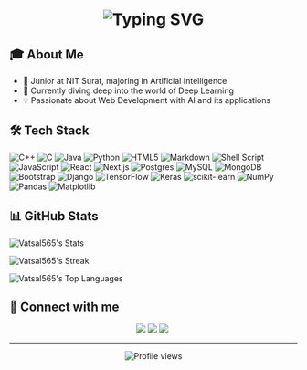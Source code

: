 <h1 align="center">
  <picture>
    <source 
      srcset="https://readme-typing-svg.herokuapp.com?font=Fira+Code&size=32&pause=1000&color=FFFFFF&center=true&vCenter=true&width=800&lines=%F0%9F%91%8B+Hi+there%2C+I'm+Vatsal+Bateriwala;" 
      media="(prefers-color-scheme: dark)"
    />
    <source 
      srcset="https://readme-typing-svg.herokuapp.com?font=Fira+Code&size=32&pause=1000&color=000000&center=true&vCenter=true&width=800&lines=%F0%9F%91%8B+Hi+there%2C+I'm+Vatsal+Bateriwala;" 
      media="(prefers-color-scheme: light)"
    />
    <img 
      src="https://readme-typing-svg.herokuapp.com?font=Fira+Code&size=32&pause=1000&color=000000&center=true&vCenter=true&width=800&lines=%F0%9F%91%8B+Hi+there%2C+I'm+Vatsal+Bateriwala;" 
      alt="Typing SVG"
    />
  </picture>
</h1>

## 🎓 About Me
- 🏫 Junior at NIT Surat, majoring in Artificial Intelligence
- 🧠 Currently diving deep into the world of Deep Learning
- 💡 Passionate about Web Development with AI and its applications

## 🛠 Tech Stack
![C++](https://img.shields.io/badge/c++-%2300599C.svg?style=for-the-badge&logo=c%2B%2B&logoColor=white)
![C](https://img.shields.io/badge/c-%2300599C.svg?style=for-the-badge&logo=c&logoColor=white)
![Java](https://img.shields.io/badge/java-%23ED8B00.svg?style=for-the-badge&logo=openjdk&logoColor=white)
![Python](https://img.shields.io/badge/python-3670A0?style=for-the-badge&logo=python&logoColor=ffdd54)
![HTML5](https://img.shields.io/badge/html5-%23E34F26.svg?style=for-the-badge&logo=html5&logoColor=white)
![Markdown](https://img.shields.io/badge/markdown-%23000000.svg?style=for-the-badge&logo=markdown&logoColor=white)
![Shell Script](https://img.shields.io/badge/shell_script-%23121011.svg?style=for-the-badge&logo=gnu-bash&logoColor=white)
![JavaScript](https://img.shields.io/badge/javascript-%23323330.svg?style=for-the-badge&logo=javascript&logoColor=%23F7DF1E)
![React](https://img.shields.io/badge/react-%2320232a.svg?style=for-the-badge&logo=react&logoColor=%2361DAFB)
![Next.js](https://img.shields.io/badge/Next.js-000000?style=for-the-badge&logo=next.js&logoColor=white)
![Postgres](https://img.shields.io/badge/postgres-%23316192.svg?style=for-the-badge&logo=postgresql&logoColor=white)
![MySQL](https://img.shields.io/badge/mysql-%2300000f.svg?style=for-the-badge&logo=mysql&logoColor=white)
![MongoDB](https://img.shields.io/badge/MongoDB-%234ea94b.svg?style=for-the-badge&logo=mongodb&logoColor=white)
![Bootstrap](https://img.shields.io/badge/bootstrap-%238511FA.svg?style=for-the-badge&logo=bootstrap&logoColor=white)
![Django](https://img.shields.io/badge/django-%23092E20.svg?style=for-the-badge&logo=django&logoColor=white)
![TensorFlow](https://img.shields.io/badge/TensorFlow-%23FF6F00.svg?style=for-the-badge&logo=TensorFlow&logoColor=white)
![Keras](https://img.shields.io/badge/Keras-%23D00000.svg?style=for-the-badge&logo=Keras&logoColor=white)
![scikit-learn](https://img.shields.io/badge/scikit--learn-%23F7931E.svg?style=for-the-badge&logo=scikit-learn&logoColor=white)
![NumPy](https://img.shields.io/badge/numpy-%23013243.svg?style=for-the-badge&logo=numpy&logoColor=white)
![Pandas](https://img.shields.io/badge/pandas-%23150458.svg?style=for-the-badge&logo=pandas&logoColor=white)
![Matplotlib](https://img.shields.io/badge/Matplotlib-%23ffffff.svg?style=for-the-badge&logo=Matplotlib&logoColor=black)

<!---
## 🌱 I'm currently learning
- Advanced Deep Learning techniques
- Natural Language Processing
- Computer Vision
-->


## 📊 GitHub Stats

![Vatsal565's Stats](https://github-readme-stats.vercel.app/api?username=Vatsal565&theme=dark&show_icons=true&hide_border=true&count_private=true)


![Vatsal565's Streak](https://github-readme-streak-stats.herokuapp.com/?user=Vatsal565&theme=dark&hide_border=true)

![Vatsal565's Top Languages](https://github-readme-stats.vercel.app/api/top-langs/?username=Vatsal565&theme=dark&show_icons=true&hide_border=true&layout=compact&hide=jupyter%20notebook)

## 🤝 Connect with me
<p align="center">
  <a href="https://linkedin.com/in/vatsal-bateriwala"><img src="https://img.shields.io/badge/LinkedIn-0077B5?style=for-the-badge&logo=linkedin&logoColor=white"/></a>
  <a href="https://github.com/Vatsal565"><img src="https://img.shields.io/badge/GitHub-100000?style=for-the-badge&logo=github&logoColor=white"/></a>
  <a href="https://mail.google.com/mail/?view=cm&fs=1&tf=1&to=vatsalbateriwala562005@gmail.com"><img src="https://img.shields.io/badge/Gmail-D14836?style=for-the-badge&logo=gmail&logoColor=white"/></a>&nbsp;
</p>

---

<div align="center">
  <img src="https://komarev.com/ghpvc/?username=Vatsal565&label=Profile%20views&color=0e75b6&style=flat" alt="Profile views">
</div>
